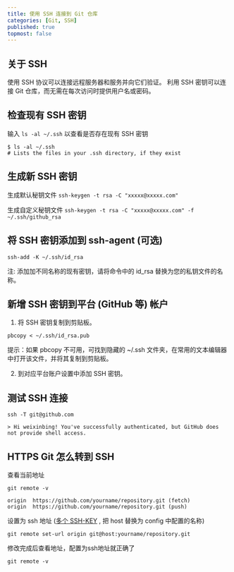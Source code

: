 ```yaml
---
title: 使用 SSH 连接到 Git 仓库
categories: [Git, SSH]
published: true
topmost: false
---
```


## 关于 SSH

使用 SSH 协议可以连接远程服务器和服务并向它们验证。 利用 SSH 密钥可以连接 Git 仓库，而无需在每次访问时提供用户名或密码。

## 检查现有 SSH 密钥

输入 `ls -al ~/.ssh` 以查看是否存在现有 SSH 密钥

```
$ ls -al ~/.ssh
# Lists the files in your .ssh directory, if they exist
```

## 生成新 SSH 密钥

生成默认秘钥文件
`ssh-keygen -t rsa -C "xxxxx@xxxxx.com"`

生成自定义秘钥文件
`ssh-keygen -t rsa -C "xxxxx@xxxxx.com" -f ~/.ssh/github_rsa`

## 将 SSH 密钥添加到 ssh-agent (可选)

`ssh-add -K ~/.ssh/id_rsa`

注: 添加加不同名称的现有密钥，请将命令中的 id_rsa 替换为您的私钥文件的名称。

## 新增 SSH 密钥到平台 (GitHub 等) 帐户

1. 将 SSH 密钥复制到剪贴板。

`pbcopy < ~/.ssh/id_rsa.pub`

提示：如果 pbcopy 不可用，可找到隐藏的 ~/.ssh 文件夹，在常用的文本编辑器中打开该文件，并将其复制到剪贴板。

2. 到对应平台账户设置中添加 SSH 密钥。

## 测试 SSH 连接

`ssh -T git@github.com`

```
> Hi weixinbing! You've successfully authenticated, but GitHub does not provide shell access.
```

## HTTPS Git 怎么转到 SSH


查看当前地址

`git remote -v`

```
origin  https://github.com/yourname/repository.git (fetch)
origin  https://github.com/yourname/repository.git (push)
```

设置为 ssh 地址 ([多个 SSH-KEY](https://weixinbing.github.io/2018/04/28/git-%E7%AE%A1%E7%90%86%E5%A4%9A%E4%B8%AASSH-KEY/) , 把 host 替换为 config 中配置的名称)

`git remote set-url origin git@host:yourname/repository.git`

修改完成后查看地址，配置为ssh地址就正确了

`git remote -v`

